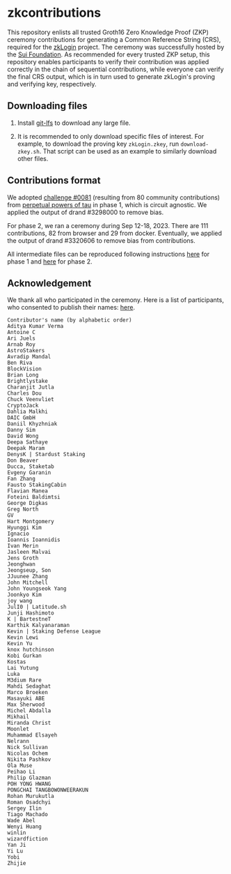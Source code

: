 # zkcontributions

This repository enlists all trusted Groth16 Zero Knowledge Proof (ZKP) ceremony contributions for generating a Common Reference String (CRS), required for the [zkLogin](https://sui.io/zklogin) project. The ceremony was successfully hosted by the [Sui Foundation](https://sui.io/about). As recommended for every trusted ZKP setup, this repository enables participants to verify their contribution was applied correctly in the chain of sequential contributions, while everyone can verify the final CRS output, which is in turn used to generate zkLogin's proving and verifying key, respectively.

## Downloading files

1. Install [git-lfs](https://git-lfs.com/) to download any large file.

2. It is recommended to only download specific files of interest. For example, to download the proving key `zkLogin.zkey`, run `download-zkey.sh`. That script can be used as an example to similarly download other files.

## Contributions format

We adopted [challenge #0081](https://pse-trusted-setup-ppot.s3.eu-central-1.amazonaws.com/challenge_0081) (resulting from 80 community contributions) from [perpetual powers of tau](https://github.com/privacy-scaling-explorations/perpetualpowersoftau/tree/master/0080_carter_response) in phase 1, which is circuit agnostic.
We applied the output of drand #3298000 to remove bias.

For phase 2, we ran a ceremony during Sep 12-18, 2023.
There are 111 contributions, 82 from browser and 29 from docker.
Eventually, we applied the output of drand #3320606 to remove bias from contributions.


All intermediate files can be reproduced following instructions [here](./phase1/README.md) for phase 1 and [here](./phase2/README.md) for phase 2.


## Acknowledgement

We thank all who participated in the ceremony. Here is a list of participants, who consented to publish their names: [here](./contributor_list.tsv).

```
Contributor's name (by alphabetic order)
Aditya Kumar Verma
Antoine C
Ari Juels
Arnab Roy
AstroStakers
Avradip Mandal
Ben Riva
BlockVision
Brian Long
Brightlystake
Charanjit Jutla
Charles Dou
Chuck Veenvliet
CryptoJack
Dahlia Malkhi
DAIC GmbH
Daniil Khyzhniak
Danny Sim
David Wong
Deepa Sathaye
Deepak Maram
DenysK | Stardust Staking
Don Beaver
Ducca, Staketab
Evgeny Garanin
Fan Zhang
Fausto StakingCabin
Flavian Manea
Foteini Baldimtsi
George Digkas
Greg North
GV
Hart Montgomery
Hyunggi Kim
Ignacio
Ioannis Ioannidis
Ivan Merin
Jasleen Malvai
Jens Groth
Jeonghwan
Jeongseup, Son
JJuunee Zhang
John Mitchell
John Youngseok Yang
Joonkyo Kim
joy wang
JulI0 | Latitude.sh
Junji Hashimoto
K | BartestneT
Karthik Kalyanaraman
Kevin | Staking Defense League
Kevin Lewi
Kevin Yu
knox hutchinson
Kobi Gurkan
Kostas
Lai Yutung
Luka
M3dium Rare
Mahdi Sedaghat
Marco Broeken
Masayuki ABE
Max Sherwood
Michel Abdalla
Mikhail
Miranda Christ
Moonlet
Muhammad Elsayeh
Nelrann
Nick Sullivan
Nicolas Ochem
Nikita Pashkov
Ola Muse
Peihao Li
Philip Glazman
POH YONG HWANG
PONGCHAI TANGBOWONWEERAKUN
Rohan Murukutla
Roman Osadchyi
Sergey Ilin
Tiago Machado
Wade Abel
Wenyi Huang
winlin
wizardfiction
Yan Ji
Yi Lu
Yobi
Zhijie
```
